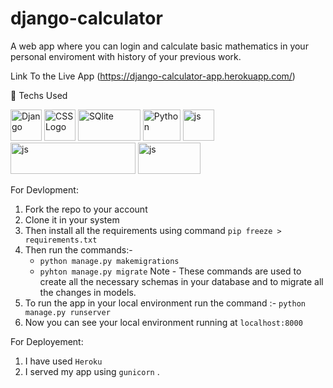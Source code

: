 # django-calculator

A web app where you can login and calculate basic mathematics in your personal enviroment with history of your previous work.

Link To the Live App (https://django-calculator-app.herokuapp.com/)

🧰 Techs Used

<img src="https://cdn.worldvectorlogo.com/logos/django.svg" alt="Django" width="50" height="50"/>  <img src="https://cdn.worldvectorlogo.com/logos/html5-2.svg" alt="CSS Logo" width="50" height="50"/>  <img src="https://cdn.worldvectorlogo.com/logos/sqlite.svg" alt="SQlite" width="100" height="50"/>   <img src="https://cdn.worldvectorlogo.com/logos/python-5.svg" alt="Python" width="60" height="50"/> <img src="https://cdn.worldvectorlogo.com/logos/javascript-1.svg" alt="js" width="50" height="50"/> <img src="https://cdn.worldvectorlogo.com/logos/jquery-1.svg" alt="js" width="200" height="50"/> <img src="https://cdn.worldvectorlogo.com/logos/gunicorn.svg" alt="js" width="100" height="50"/> 

For Devlopment:

1) Fork the repo to your account
2) Clone it in your system
3) Then install all the requirements using command `pip freeze > requirements.txt`
4) Then run the commands:-
   * `python manage.py makemigrations`
   * `pyhton manage.py migrate`
   Note - These commands are used to create all the necessary schemas in your database and to migrate all the changes in models.
5) To run the app in your local environment run the command :- `python manage.py runserver`
6) Now you can see your local environment running at `localhost:8000`

For Deployement:

1) I have used `Heroku`
2) I served my app using `gunicorn` .
